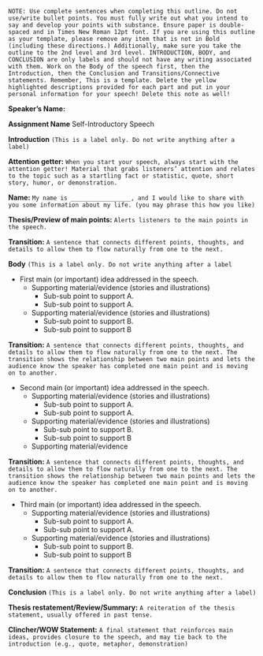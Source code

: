 `NOTE: Use complete sentences when completing this outline. Do not use/write bullet points. You must fully write out what you intend to say and develop your points with substance. Ensure paper is double-spaced and in Times New Roman 12pt font. If you are using this outline as your template, please remove any item that is not in Bold (including these directions.) Additionally, make sure you take the outline to the 2nd level and 3rd level. INTRODUCTION, BODY, and CONCLUSION are only labels and should not have any writing associated with them. Work on the Body of the speech first, then the Introduction, then the Conclusion and Transitions/Connective statements. Remember, This is a template. Delete the yellow highlighted descriptions provided for each part and put in your personal information for your speech! Delete this note as well!`


**Speaker’s Name:**

**Assignment Name** Self-Introductory Speech

**Introduction** `(This is a label only. Do not write anything after a label)`

**Attention getter:** `When you start your speech, always start with the attention getter! Material that grabs listeners’ attention and relates to the topic such as a startling fact or statistic, quote, short story, humor, or demonstration.`

**Name:** `My name is _________________, and I would like to share with you some information about my life. (you may phrase this how you like)`

**Thesis/Preview of main points:** `Alerts listeners to the main points in the speech.`

**Transition:** `A sentence that connects different points, thoughts, and details to allow them to flow naturally from one to the next.`

**Body** `(This is a label only. Do not write anything after a label`

* First main (or important) idea addressed in the speech.
  * Supporting material/evidence (stories and illustrations)
    * Sub-sub point to support A.
    * Sub-sub point to support A.
  * Supporting material/evidence (stories and illustrations)
    * Sub-sub point to support B.
    * Sub-sub point to support B

**Transition:** `A sentence that connects different points, thoughts, and details to allow them to flow naturally from one to the next. The transition shows the relationship between two main points and lets the audience know the speaker has completed one main point and is moving on to another.`

* Second main (or important) idea addressed in the speech.
  * Supporting material/evidence (stories and illustrations)
    * Sub-sub point to support A.
    * Sub-sub point to support A.
  * Supporting material/evidence (stories and illustrations)
    * Sub-sub point to support B.
    * Sub-sub point to support B
  * Supporting material/evidence

**Transition:** `A sentence that connects different points, thoughts, and details to allow them to flow naturally from one to the next. The transition shows the relationship between two main points and lets the audience know the speaker has completed one main point and is moving on to another.`

* Third main (or important) idea addressed in the speech.
  * Supporting material/evidence (stories and illustrations)
    * Sub-sub point to support A.
    * Sub-sub point to support A.
  * Supporting material/evidence (stories and illustrations)
    * Sub-sub point to support B.
    * Sub-sub point to support B

**Transition:** `A sentence that connects different points, thoughts, and details to allow them to flow naturally from one to the next.`

**Conclusion** `(This is a label only. Do not write anything after a label)`

**Thesis restatement/Review/Summary:** `A reiteration of the thesis statement, usually offered in past tense.`

**Clincher/WOW Statement:** `A final statement that reinforces main ideas, provides closure to the speech, and may tie back to the introduction (e.g., quote, metaphor, demonstration)`
